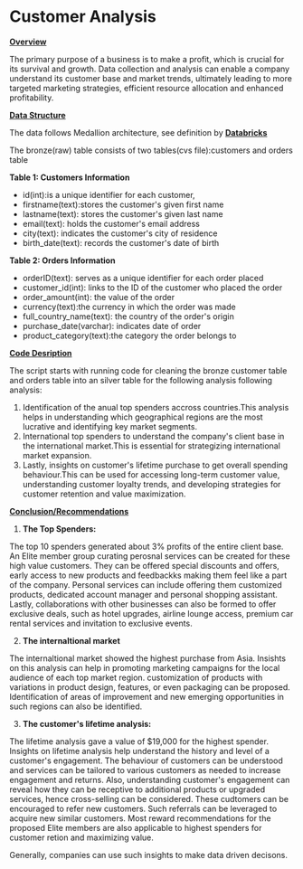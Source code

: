 # Customer Analysis

<ins>**Overview**</ins>

The primary purpose of a business is to make a profit, which is crucial for its survival and growth.
Data collection and analysis can enable a company understand its customer base and
market trends, ultimately leading to more targeted marketing strategies,
efficient resource allocation and enhanced profitability.

<ins>**Data Structure**</ins>

The data follows Medallion architecture, see definition by **[Databricks](https://www.databricks.com/glossary/medallion-architecture)**

The bronze(raw) table consists of two tables(cvs file):customers and orders table

**Table 1: Customers Information**

- id(int):is a unique identifier for each customer,
- firstname(text):stores the customer's given first name
- lastname(text): stores the customer's given last name
- email(text): holds the customer's email address
- city(text): indicates the customer's city of residence
- birth_date(text): records the customer's date of birth

**Table 2: Orders Information**

- orderID(text): serves as a unique identifier for each order placed
- customer_id(int): links to the ID of the customer who placed the order
- order_amount(int): the value of the order
- currency(text):the currency in which the order was made
- full_country_name(text): the country of the order's origin
- purchase_date(varchar): indicates date of order
- product_category(text):the category the order belongs to

<ins>**Code Desription**</ins>

The script starts with running code for cleaning the bronze customer table and orders table into an silver table for the following analysis following analysis:

1. Identification of the anual top spenders accross countries.This analysis helps in understanding which geographical regions are the most lucrative and identifying key market segments.
2. International top spenders to understand the company's client base in the international market.This is essential for strategizing international market expansion.
3. Lastly, insights on customer's lifetime purchase to get overall spending behaviour.This can be used for accessing long-term customer value, understanding customer loyalty trends, and developing strategies for customer retention and value maximization.

<ins>**Conclusion/Recommendations**</ins>

1. **The Top Spenders:**

The top 10 spenders generated about 3% profits of the entire client base.
An Elite member group curating perosnal services can be created for these high value customers. They can be offered special discounts and offers, early access to new products and feedbackks making them feel like a part of the company.
Personal services can include offering them customized products, dedicated account manager and personal shopping assistant.
Lastly, collaborations with other businesses can also be formed to offer exclusive deals, such as hotel upgrades, airline lounge access, premium car rental services and invitation to exclusive events.

2. **The internaltional market**

The internaltional market showed the highest purchase from Asia.
Insishts on this analysis can help in promoting marketing campaigns for the local audience of each top market region. customization of products with variations in product design, features, or even packaging can be proposed. Identification of areas of improvement and new emerging opportunities in such regions can also be identified.

3. **The customer's lifetime analysis:**

The lifetime analysis gave a value of $19,000 for the highest spender.
Insights on lifetime analysis help understand the history and level of a customer's engagement. The behaviour of customers can be understood and services can be tailored to various customers as needed to increase engagement and returns.
Also, understanding customer's engagement can reveal how they can be receptive to additional products or upgraded services, hence cross-selling can be considered. These cudtomers can be encouraged to refer new customers. Such referrals can be leveraged to acquire new similar customers.
Most reward recommendations for the proposed Elite members are also applicable to highest spenders for customer retion and maximizing value.

Generally, companies can use such insights to make data driven decisons.
